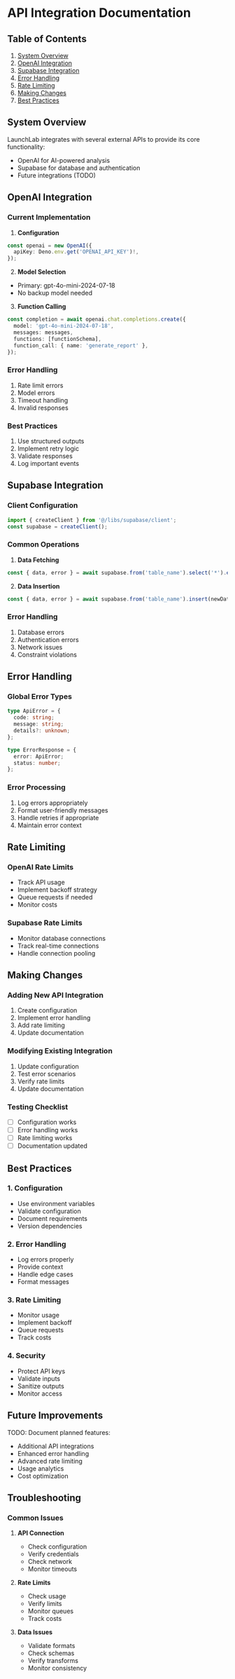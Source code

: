 # API Integration Documentation

## Table of Contents

1. [System Overview](#system-overview)
2. [OpenAI Integration](#openai-integration)
3. [Supabase Integration](#supabase-integration)
4. [Error Handling](#error-handling)
5. [Rate Limiting](#rate-limiting)
6. [Making Changes](#making-changes)
7. [Best Practices](#best-practices)

## System Overview

LaunchLab integrates with several external APIs to provide its core functionality:

- OpenAI for AI-powered analysis
- Supabase for database and authentication
- Future integrations (TODO)

## OpenAI Integration

### Current Implementation

1. **Configuration**

```typescript
const openai = new OpenAI({
  apiKey: Deno.env.get('OPENAI_API_KEY')!,
});
```

2. **Model Selection**

- Primary: gpt-4o-mini-2024-07-18
- No backup model needed

3. **Function Calling**

```typescript
const completion = await openai.chat.completions.create({
  model: 'gpt-4o-mini-2024-07-18',
  messages: messages,
  functions: [functionSchema],
  function_call: { name: 'generate_report' },
});
```

### Error Handling

1. Rate limit errors
2. Model errors
3. Timeout handling
4. Invalid responses

### Best Practices

1. Use structured outputs
2. Implement retry logic
3. Validate responses
4. Log important events

## Supabase Integration

### Client Configuration

```typescript
import { createClient } from '@/libs/supabase/client';
const supabase = createClient();
```

### Common Operations

1. **Data Fetching**

```typescript
const { data, error } = await supabase.from('table_name').select('*').eq('column', value);
```

2. **Data Insertion**

```typescript
const { data, error } = await supabase.from('table_name').insert(newData).select();
```

### Error Handling

1. Database errors
2. Authentication errors
3. Network issues
4. Constraint violations

## Error Handling

### Global Error Types

```typescript
type ApiError = {
  code: string;
  message: string;
  details?: unknown;
};

type ErrorResponse = {
  error: ApiError;
  status: number;
};
```

### Error Processing

1. Log errors appropriately
2. Format user-friendly messages
3. Handle retries if appropriate
4. Maintain error context

## Rate Limiting

### OpenAI Rate Limits

- Track API usage
- Implement backoff strategy
- Queue requests if needed
- Monitor costs

### Supabase Rate Limits

- Monitor database connections
- Track real-time connections
- Handle connection pooling

## Making Changes

### Adding New API Integration

1. Create configuration
2. Implement error handling
3. Add rate limiting
4. Update documentation

### Modifying Existing Integration

1. Update configuration
2. Test error scenarios
3. Verify rate limits
4. Update documentation

### Testing Checklist

- [ ] Configuration works
- [ ] Error handling works
- [ ] Rate limiting works
- [ ] Documentation updated

## Best Practices

### 1. Configuration

- Use environment variables
- Validate configuration
- Document requirements
- Version dependencies

### 2. Error Handling

- Log errors properly
- Provide context
- Handle edge cases
- Format messages

### 3. Rate Limiting

- Monitor usage
- Implement backoff
- Queue requests
- Track costs

### 4. Security

- Protect API keys
- Validate inputs
- Sanitize outputs
- Monitor access

## Future Improvements

TODO: Document planned features:

- Additional API integrations
- Enhanced error handling
- Advanced rate limiting
- Usage analytics
- Cost optimization

## Troubleshooting

### Common Issues

1. **API Connection**

   - Check configuration
   - Verify credentials
   - Check network
   - Monitor timeouts

2. **Rate Limits**

   - Check usage
   - Verify limits
   - Monitor queues
   - Track costs

3. **Data Issues**
   - Validate formats
   - Check schemas
   - Verify transforms
   - Monitor consistency
